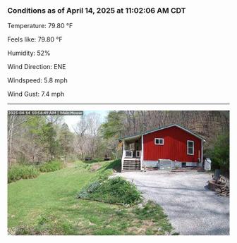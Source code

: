 ### Conditions as of April 14, 2025 at 11:02:06 AM CDT 

Temperature: 79.80 &deg;F

Feels like: 79.80 &deg;F

Humidity: 52%

Wind Direction: ENE

Windspeed: 5.8 mph

Wind Gust: 7.4 mph

---

<img src="./images/latest.jpeg"/>

